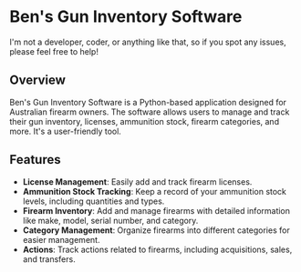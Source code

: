 # Ben's Gun Inventory Software
I'm not a developer, coder, or anything like that, so if you spot any issues, please feel free to help!

## Overview
Ben's Gun Inventory Software is a Python-based application designed for Australian firearm owners. The software allows users to manage and track their gun inventory, licenses, ammunition stock, firearm categories, and more. It's a user-friendly tool.

## Features
- **License Management**: Easily add and track firearm licenses.
- **Ammunition Stock Tracking**: Keep a record of your ammunition stock levels, including quantities and types.
- **Firearm Inventory**: Add and manage firearms with detailed information like make, model, serial number, and category.
- **Category Management**: Organize firearms into different categories for easier management.
- **Actions**: Track actions related to firearms, including acquisitions, sales, and transfers.
